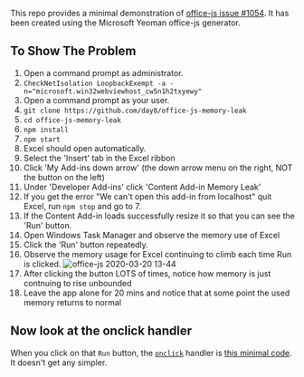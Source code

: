 
This repo provides a minimal demonstration of [office-js issue #1054](https://github.com/OfficeDev/office-js/issues/1054). It has been created using the Microsoft Yeoman office-js generator.


## To Show The Problem

1. Open a command prompt as administrator.
2. `CheckNetIsolation LoopbackExempt -a -n="microsoft.win32webviewhost_cw5n1h2txyewy"` 
3. Open a command prompt as your user.
4. `git clone https://github.com/day8/office-js-memory-leak`
5. `cd office-js-memory-leak`
6. `npm install`
7. `npm start`
8. Excel should open automatically.
9. Select the 'Insert' tab in the Excel ribbon
10. Click 'My Add-ins down arrow' (the down arrow menu on the right, NOT the button on the left)
11. Under 'Developer Add-ins' click 'Content Add-in Memory Leak'
12. If you get the error "We can't open this add-in from localhost" quit Excel, run `npm stop` and go to 7.
13. If the Content Add-in loads successfully resize it so that you can see the 'Run' button.
14. Open Windows Task Manager and observe the memory use of Excel
15. Click the 'Run' button repeatedly.
16. Observe the memory usage for Excel continuing to climb each time Run is clicked. 
![office-js 2020-03-20 13-44](https://user-images.githubusercontent.com/350450/77129910-a309a100-6aba-11ea-91b5-99abb5d4276f.gif)
17. After clicking the button LOTS of times, notice how memory is just contnuing to rise unbounded
18. Leave the app alone for 20 mins and notice that at some point the used memory returns to normal

## Now look at the onclick handler

When you click on that `Run` button, the [`onclick`](https://github.com/day8/office-js-memory-leak/blob/master/src/contentapp/contentapp.js#L16-L24) handler is [this minimal code](https://github.com/day8/office-js-memory-leak/blob/master/src/contentapp/contentapp.js#L16-L24).  It doesn't get any simpler. 


